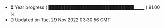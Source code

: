 - ⏳ Year progress { ███████████████████████████▁▁▁ } 91.00 %
- ⏰ Updated on Tue, 29 Nov 2022 03:30:56 GMT

